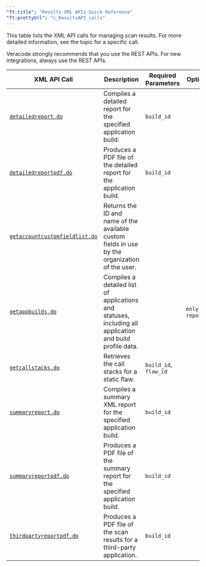 ```yaml
---
"ft:title": "Results XML APIs Quick Reference"
"ft:prettyUrl": "c_ResultsAPI_calls"
---
```

This table lists the XML API calls for managing scan results. For more detailed information, see the topic for a specific call.

Veracode strongly recommends that you use the REST APIs. For new integrations, always use the REST APIs.

| XML API Call                                                                            | Description                                                              | Required Parameters   | Optional Parameters                   | Scan Type               | Equivalent REST API Call                                                                                                                                   |
|-----------------------------------------------------------------------------------------|--------------------------------------------------------------------------|-----------------------|---------------------------------------|-------------------------|------------------------------------------------------------------------------------------------------------------------------------------------------------|
| [`detailedreport.do`](https://docs.veracode.com/r/r_detailedreport)                       | Compiles a detailed report for the specified application build.          | `build_id`            |                                       | Static, Dynamic, Manual | [`GET /appsec/v2/applications/{application_guid}/findings`](https://docs.veracode.com/r/c_apps_intro)                                                      |
| [`detailedreportpdf.do`](https://docs.veracode.com/r/r_detailedreportpdf)                 | Produces a PDF file of the detailed report for the application build.| `build_id`            |                                       | Static, Dynamic, Manual |                                                                                                                                                            |
| [`getaccountcustomfieldlist.do`](https://docs.veracode.com/r/r_getaccountcustomfieldlist) | Returns the ID and name of the available custom fields in use by the organization of the user.|                       |                                       | Static, Dynamic, Manual | [`GET /appsec/v1/custom_fields`](https://docs.veracode.com/r/c_apps_intro)                                                                                 |
| [`getappbuilds.do`](https://docs.veracode.com/r/r_getappbuilds)                           | Compiles a detailed list of applications and statuses, including all application and build profile data.|                       | `only_latest`, `report_changed_since` | Static, Dynamic, Manual | [`GET /appsec/v1/applications`](https://docs.veracode.com/r/c_apps_intro) with the [Findings API](https://docs.veracode.com/r/c_findings_v2_intro)         |
| [`getcallstacks.do`](https://docs.veracode.com/r/r_getcallstacks)                         | Retrieves the call stacks for a static flaw.| `build_id`, `flaw_id` |                                       | Static                  | [`GET /appsec/v2/applications/{application_guid}/findings/{issue_id}/static_flaw_info`](https://docs.veracode.com/r/c_rest_static_finding_data_path_intro) |
| [`summaryreport.do`](https://docs.veracode.com/r/r_summaryreport)                         | Compiles a summary XML report for the specified application build.| `build_id`            |                                       | Static, Dynamic, Manual | [`GET /appsec/v2/applications/{application_guid}/summary_report`](https://docs.veracode.com/r/c_rest_summary_report_intro)                                 |
| [`summaryreportpdf.do`](https://docs.veracode.com/r/r_summaryreportpdf)                   | Produces a PDF file of the summary report for the specified application build.| `build_id`            |                                       | Static, Dynamic, Manual |                                                                                                                                                            |
| [`thirdpartyreportpdf.do`](https://docs.veracode.com/r/r_thirdpartyreportpdf)             | Produces a PDF file of the scan results for a third-party application.| `build_id`            |                                       | Static, Dynamic, Manual |                                                                                                                                                            |